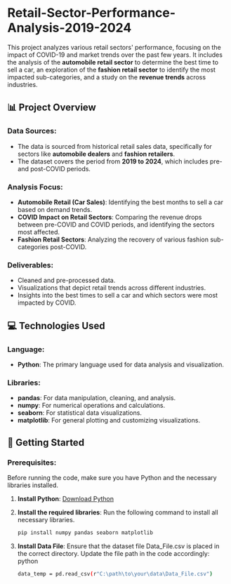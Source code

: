 # Retail-Sector-Performance-Analysis-2019-2024

This project analyzes various retail sectors' performance, focusing on the impact of COVID-19 and market trends over the past few years. It includes the analysis of the **automobile retail sector** to determine the best time to sell a car, an exploration of the **fashion retail sector** to identify the most impacted sub-categories, and a study on the **revenue trends** across industries.

## 📊 Project Overview

### Data Sources:
- The data is sourced from historical retail sales data, specifically for sectors like **automobile dealers** and **fashion retailers**.
- The dataset covers the period from **2019 to 2024**, which includes pre- and post-COVID periods.

### Analysis Focus:
- **Automobile Retail (Car Sales)**: Identifying the best months to sell a car based on demand trends.
- **COVID Impact on Retail Sectors**: Comparing the revenue drops between pre-COVID and COVID periods, and identifying the sectors most affected.
- **Fashion Retail Sectors**: Analyzing the recovery of various fashion sub-categories post-COVID.

### Deliverables:
- Cleaned and pre-processed data.
- Visualizations that depict retail trends across different industries.
- Insights into the best times to sell a car and which sectors were most impacted by COVID.

## 💻 Technologies Used

### Language:
- **Python**: The primary language used for data analysis and visualization.

### Libraries:
- **pandas**: For data manipulation, cleaning, and analysis.
- **numpy**: For numerical operations and calculations.
- **seaborn**: For statistical data visualizations.
- **matplotlib**: For general plotting and customizing visualizations.

## 📂 Getting Started

### Prerequisites:
Before running the code, make sure you have Python and the necessary libraries installed.

1. **Install Python**: [Download Python](https://www.python.org/downloads/)
2. **Install the required libraries**: Run the following command to install all necessary libraries.

   ```bash
   pip install numpy pandas seaborn matplotlib
3. **Install Data File**: Ensure that the dataset file Data_File.csv is placed in the correct directory. Update the file path in the code accordingly:
python
   ```bash
   data_temp = pd.read_csv(r"C:\path\to\your\data\Data_File.csv")
